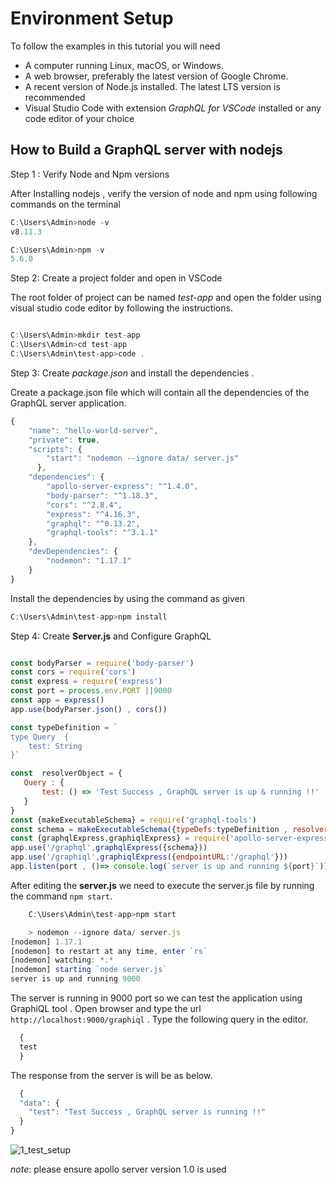 
# Environment Setup

To follow the examples in this tutorial you will need

- A computer running Linux, macOS, or Windows.
- A web browser, preferably the latest version of Google Chrome.
- A recent version of Node.js installed. The latest LTS version is recommended
- Visual Studio Code with extension *GraphQL for VSCode* installed or any code editor of your choice

## How to Build a GraphQL server with nodejs

 Step 1 : Verify Node and Npm versions
  
  After Installing nodejs , verify the version of node and npm using following commands on the terminal

```javascript
C:\Users\Admin>node -v
v8.11.3

C:\Users\Admin>npm -v
5.6.0

```

Step 2: Create a project folder and open in VSCode

The root folder of project can be named *test-app* and open the folder using visual studio code editor by following the instructions.

```javascript

C:\Users\Admin>mkdir test-app
C:\Users\Admin>cd test-app
C:\Users\Admin\test-app>code .

```

Step 3: Create  *package.json* and install the dependencies .

Create a package.json file which will contain all the dependencies of the GraphQL server application.

```javascript
{
    "name": "hello-world-server",
    "private": true,
    "scripts": {
        "start": "nodemon --ignore data/ server.js"
      },
    "dependencies": {
        "apollo-server-express": "^1.4.0",
        "body-parser": "^1.18.3",
        "cors": "^2.8.4",
        "express": "^4.16.3",
        "graphql": "^0.13.2",
        "graphql-tools": "^3.1.1"
    },
    "devDependencies": {
        "nodemon": "1.17.1"
    }
}

```

Install the dependencies by using the command as given

```javascript
C:\Users\Admin\test-app>npm install
```

Step 4: Create **Server.js** and Configure GraphQL

```javascript

const bodyParser = require('body-parser')
const cors = require('cors')
const express = require('express')
const port = process.env.PORT ||9000
const app = express()
app.use(bodyParser.json() , cors())

const typeDefinition = `
type Query  {
    test: String
}`

const  resolverObject = {
   Query : {
       test: () => 'Test Success , GraphQL server is up & running !!'
   }
}
const {makeExecutableSchema} = require('graphql-tools')
const schema = makeExecutableSchema({typeDefs:typeDefinition , resolvers:resolverObject})
const {graphqlExpress,graphiqlExpress} = require('apollo-server-express')
app.use('/graphql',graphqlExpress({schema}))
app.use('/graphiql',graphiqlExpress({endpointURL:'/graphql'}))
app.listen(port , ()=> console.log(`server is up and running ${port}`))

```

After editing the **server.js** we need to execute the server.js file by running the command `npm start`.

```javascript
    C:\Users\Admin\test-app>npm start  

    > nodemon --ignore data/ server.js
[nodemon] 1.17.1
[nodemon] to restart at any time, enter `rs`
[nodemon] watching: *.*
[nodemon] starting `node server.js`
server is up and running 9000
```

The server is running in 9000 port so we can test the application using GraphiQL tool . Open browser and type the url `http://localhost:9000/graphiql` . Type the following query in the editor.

```javascript
  {
  test
  }

```

The response from the server is will be as below.

```javascript
  {
  "data": {
    "test": "Test Success , GraphQL server is running !!"
  }
}


```

![1_test_setup](https://user-images.githubusercontent.com/9062443/44847540-704a4e80-ac71-11e8-9bc2-d76fa69d822f.png)

 *note*: please ensure apollo server version 1.0 is used
